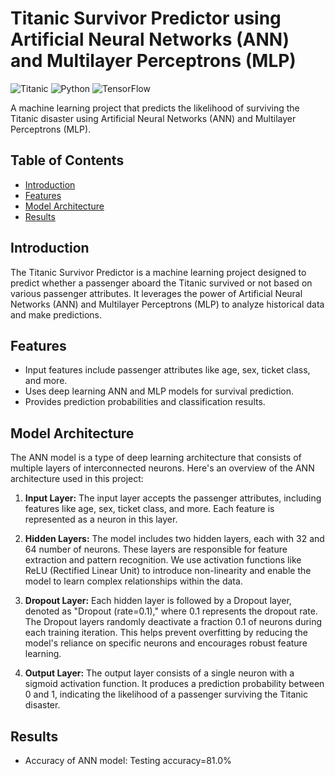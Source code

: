 # Titanic Survivor Predictor using Artificial Neural Networks (ANN) and Multilayer Perceptrons (MLP)

![Titanic](https://img.shields.io/badge/Titanic%20Survivor%20Predictor-ANN%20%26%20MLP-brightgreen.svg)
![Python](https://img.shields.io/badge/Python-3.7%2B-blue.svg)
![TensorFlow](https://img.shields.io/badge/TensorFlow-2.0%2B-orange.svg)

A machine learning project that predicts the likelihood of surviving the Titanic disaster using Artificial Neural Networks (ANN) and Multilayer Perceptrons (MLP). 

## Table of Contents
- [Introduction](#introduction)
- [Features](#features)
- [Model Architecture](#model-architecture)
- [Results](#results)


## Introduction
The Titanic Survivor Predictor is a machine learning project designed to predict whether a passenger aboard the Titanic survived or not based on various passenger attributes. It leverages the power of Artificial Neural Networks (ANN) and Multilayer Perceptrons (MLP) to analyze historical data and make predictions.

## Features
- Input features include passenger attributes like age, sex, ticket class, and more.
- Uses deep learning ANN and MLP models for survival prediction.
- Provides prediction probabilities and classification results.

## Model Architecture 
The ANN model is a type of deep learning architecture that consists of multiple layers of interconnected neurons. Here's an overview of the ANN architecture used in this project:

1. **Input Layer:** The input layer accepts the passenger attributes, including features like age, sex, ticket class, and more. Each feature is represented as a neuron in this layer.

2. **Hidden Layers:** The model includes two hidden layers, each with 32 and 64 number of neurons. These layers are responsible for feature extraction and pattern recognition. We use activation functions like ReLU (Rectified Linear Unit) to introduce non-linearity and enable the model to learn complex relationships within the data.
  
3. **Dropout Layer:** Each hidden layer is followed by a Dropout layer, denoted as "Dropout (rate=0.1)," where 0.1 represents the dropout rate. The Dropout layers randomly deactivate a fraction 0.1 of neurons during each training iteration. This helps prevent overfitting by reducing the model's reliance on specific neurons and encourages robust feature learning.

4. **Output Layer:** The output layer consists of a single neuron with a sigmoid activation function. It produces a prediction probability between 0 and 1, indicating the likelihood of a passenger surviving the Titanic disaster.

## Results
- Accuracy of ANN model: Testing accuracy=81.0%

